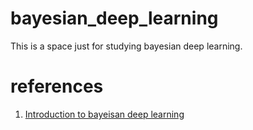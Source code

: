 # bayesian_deep_learning

This is a space just for studying bayesian deep learning.



# references
1. [Introduction to bayeisan deep learning](https://taeoh-kim.github.io/blog/bayesian-deep-learning-introduction/)
